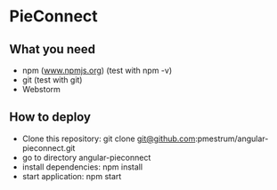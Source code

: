 # PieConnect

## What you need
- npm (www.npmjs.org) (test with npm -v)
- git (test with git)
- Webstorm

## How to deploy
- Clone this repository: git clone git@github.com:pmestrum/angular-pieconnect.git
- go to directory angular-pieconnect
- install dependencies: npm install
- start application: npm start


